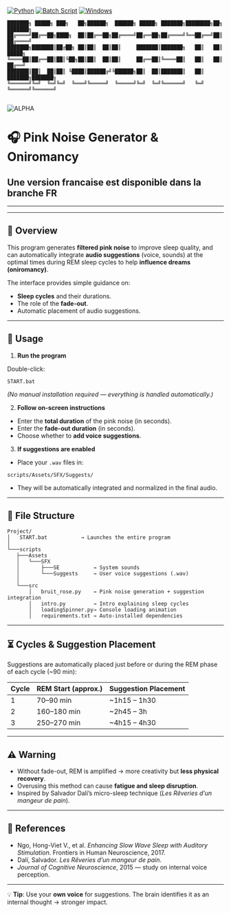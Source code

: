 [![Python](https://img.shields.io/badge/Python-3.10+-blue)](https://www.python.org/)
[![Batch Script](https://img.shields.io/badge/script-batch-DDFF00)](https://learn.microsoft.com/en-us/windows-server/administration/windows-commands/windows-commands)
[![Windows](https://img.shields.io/badge/WINDOWS-blue)](https://www.microsoft.com/en-us/windows)

```
███████╗ █████╗ ███╗   ██╗██████╗  ██████╗ █████╗ ███████╗████████╗██╗     ███████╗
██╔════╝██╔══██╗████╗  ██║██╔══██╗██╔════╝██╔══██╗██╔════╝╚══██╔══╝██║     ██╔════╝
███████╗███████║██╔██╗ ██║██║  ██║██║     ███████║███████╗   ██║   ██║     █████╗  
╚════██║██╔══██║██║╚██╗██║██║  ██║██║     ██╔══██║╚════██║   ██║   ██║     ██╔══╝  
███████║██║  ██║██║ ╚████║██████╔╝╚██████╗██║  ██║███████║   ██║   ███████╗███████╗
╚══════╝╚═╝  ╚═╝╚═╝  ╚═══╝╚═════╝  ╚═════╝╚═╝  ╚═╝╚══════╝   ╚═╝   ╚══════╝╚══════╝
                                                                                   
```

![ALPHA](https://img.shields.io/badge/ALPHA-red)

# 🎧 **Pink Noise Generator & Oniromancy**

## Une version francaise est disponible dans la branche FR
---
---

## 📌 **Overview**

This program generates **filtered pink noise** to improve sleep quality, and can automatically integrate **audio suggestions** (voice, sounds) at the optimal times during REM sleep cycles to help **influence dreams (oniromancy)**.

The interface provides simple guidance on:

* **Sleep cycles** and their durations.
* The role of the **fade-out**.
* Automatic placement of audio suggestions.

---

## 🚀 **Usage**

1. **Run the program**

Double-click:

```
START.bat
```

*(No manual installation required — everything is handled automatically.)*

2. **Follow on-screen instructions**

* Enter the **total duration** of the pink noise (in seconds).
* Enter the **fade-out duration** (in seconds).
* Choose whether to **add voice suggestions**.

3. **If suggestions are enabled**

* Place your `.wav` files in:

```
scripts/Assets/SFX/Suggests/
```

* They will be automatically integrated and normalized in the final audio.

---

## 📂 **File Structure**

```
Project/
│   START.bat           → Launches the entire program
│
└───scripts
   ├───Assets
   │   └───SFX
   │       ├───SE           → System sounds
   │       └───Suggests     → User voice suggestions (.wav)
   │
   └───src
       │   bruit_rose.py    → Pink noise generation + suggestion integration
       │   intro.py         → Intro explaining sleep cycles
       │   loadingSpinner.py→ Console loading animation
       │   requirements.txt → Auto-installed dependencies
```

---

## ⏳ **Cycles & Suggestion Placement**

Suggestions are automatically placed just before or during the REM phase of each cycle (\~90 min):

| Cycle | REM Start (approx.) | Suggestion Placement |
| ----- | ------------------- | -------------------- |
| 1     | 70–90 min           | \~1h15 – 1h30        |
| 2     | 160–180 min         | \~2h45 – 3h          |
| 3     | 250–270 min         | \~4h15 – 4h30        |

---

## ⚠️ **Warning**

* Without fade-out, REM is amplified → more creativity but **less physical recovery**.
* Overusing this method can cause **fatigue and sleep disruption**.
* Inspired by Salvador Dalí’s micro-sleep technique (*Les Rêveries d’un mangeur de pain*).

---

## 📜 **References**

* Ngo, Hong-Viet V., et al. *Enhancing Slow Wave Sleep with Auditory Stimulation*. Frontiers in Human Neuroscience, 2017.
* Dalí, Salvador. *Les Rêveries d’un mangeur de pain*.
* *Journal of Cognitive Neuroscience*, 2015 — study on internal voice perception.

---

💡 **Tip**: Use your **own voice** for suggestions. The brain identifies it as an internal thought → stronger impact.

